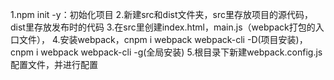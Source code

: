 1.npm init -y：初始化项目
2.新建src和dist文件夹，src里存放项目的源代码，dist里存放发布时的代码
3.在src里创建index.html，main.js（webpack打包的入口文件），
4.安装webpack，cnpm i webpack webpack-cli -D(项目安装)，
cnpm i webpack webpack-cli -g(全局安装)
5.根目录下新建webpack.config.js配置文件，并进行配置